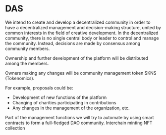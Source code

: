 # DAS

We intend to create and develop a decentralized community in order to have a decentralized management and decision-making structure, united by common interests in the field of creative development. In the decentralized community, there is no single central body or leader to control and manage the community. Instead, decisions are made by consensus among community members.

Ownership and further development of the platform will be distributed among the members.&#x20;

Owners making any changes will be community management token $KNS (Tokenomics).

For example, proposals could be:

* Development of new functions of the platform
* Changing of charities participating in contributions
* Any changes in the management of the organization, etc.

Part of the management functions we will try to automate by using smart contracts to form a full-fledged DAO community. Interchain minting NFT collection

